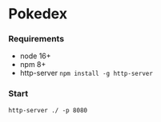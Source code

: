 # Pokedex

### Requirements

- node 16+
- npm 8+
- http-server `npm install -g http-server`

### Start

```shell
http-server ./ -p 8080
```
